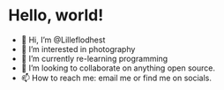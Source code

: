 # Hello, world!

- 👋 Hi, I’m @Lilleflodhest
- 👀 I’m interested in photography
- 🌱 I’m currently re-learning programming
- 💞️ I’m looking to collaborate on anything open source.
- 📫 How to reach me: email me or find me on socials.
